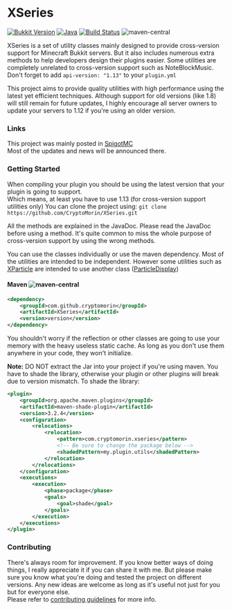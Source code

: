 # XSeries
[![Bukkit Version](https://img.shields.io/badge/bukkit-1.16-dark_green.svg)](https://shields.io/)
[![Java](https://img.shields.io/badge/java-8-dark_green.svg)](https://shields.io/)
[![Build Status](https://travis-ci.com/CryptoMorin/XSeries.svg?branch=master)](https://travis-ci.com/CryptoMorin/XSeries)
![maven-central](https://img.shields.io/maven-central/v/com.github.cryptomorin/XSeries)

XSeries is a set of utility classes mainly designed to provide cross-version support for Minecraft Bukkit servers.
But it also includes numerous extra methods to help developers design their plugins easier.
Some utilities are completely unrelated to cross-version support
such as NoteBlockMusic.\
Don't forget to add `api-version: "1.13"` to your `plugin.yml`

This project aims to provide quality utilities with high performance using the latest yet efficient techniques.
Although support for old versions (like 1.8) will still remain for future updates, I highly encourage all server owners
to update your servers to 1.12 if you're using an older version.


### Links

This project was mainly posted in [SpigotMC](https://www.spigotmc.org/threads/378136/)\
Most of the updates and news will be announced there.


### Getting Started

When compiling your plugin you should be using the latest version that your plugin is going to support.\
Which means, at least you have to use 1.13 (for cross-version support utilities only)
You can clone the project using: `git clone https://github.com/CryptoMorin/XSeries.git`

All the methods are explained in the JavaDoc. Please read the JavaDoc before using a method.
It's quite common to miss the whole purpose of cross-version support by using the wrong methods.

You can use the classes individually or use the maven dependency.
Most of the utilities are intended to be independent. However some
utilities such as [XParticle](src/main/java/com/cryptomorin/xseries/XParticle.java) are intended to use
another class ([ParticleDisplay](src/main/java/com/cryptomorin/xseries/ParticleDisplay.java))


#### Maven ![maven-central](https://img.shields.io/maven-central/v/com.github.cryptomorin/XSeries)
```xml
<dependency>
    <groupId>com.github.cryptomorin</groupId>
    <artifactId>XSeries</artifactId>
    <version>version</version>
</dependency>
```

You shouldn't worry if the reflection or other classes are going to use your memory with the heavy useless static cache.
As long as you don't use them anywhere in your code, they won't initialize.

**Note:** DO NOT extract the Jar into your project if you're using maven. You have to shade the library,
otherwise your plugin or other plugins will break due to version mismatch.
To shade the library:
```xml
<plugin>
    <groupId>org.apache.maven.plugins</groupId>
    <artifactId>maven-shade-plugin</artifactId>
    <version>3.2.4</version>
    <configuration>
        <relocations>
            <relocation>
                <pattern>com.cryptomorin.xseries</pattern>
                <!-- Be sure to change the package below -->
                <shadedPattern>my.plugin.utils</shadedPattern>
            </relocation>
        </relocations>
    </configuration>
    <executions>
        <execution>
            <phase>package</phase>
            <goals>
                <goal>shade</goal>
            </goals>
        </execution>
    </executions>
</plugin>
```

### Contributing

There's always room for improvement. If you know better ways of doing things, I really appreciate it if you can share it with me.
But please make sure you know what you're doing and tested the project on different versions.
Any new ideas are welcome as long as it's useful not just for you but for everyone else.\
Please refer to [contributing guidelines](CONTRIBUTING.md) for more info.
